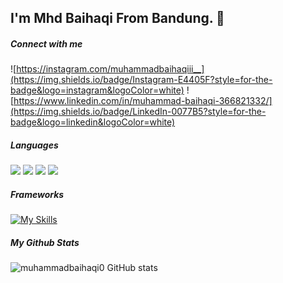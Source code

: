 ## I'm Mhd Baihaqi From Bandung. 👋

##### Connect with me

![https://instagram.com/muhammadbaihaqiii__](https://img.shields.io/badge/Instagram-E4405F?style=for-the-badge&logo=instagram&logoColor=white) ![https://www.linkedin.com/in/muhammad-baihaqi-366821332/](https://img.shields.io/badge/LinkedIn-0077B5?style=for-the-badge&logo=linkedin&logoColor=white)

<!--
**MuhammadBaihaqi0/Muhammadbaihaqi0** is a ✨ _special_ ✨ repository because its `README.md` (this file) appears on your GitHub profile.

Here are some ideas to get you started:

- 🔭 I’m currently working on ...
- 🌱 I’m currently learning ...
- 👯 I’m looking to collaborate on ...
- 🤔 I’m looking for help with ...
- 💬 Ask me about ...
- 📫 How to reach me: ...
- 😄 Pronouns: ...
- ⚡ Fun fact: ...
-->

##### Languages


<img src="https://img.shields.io/badge/HTML5-E34F26?style=for-the-badge&logo=html5&logoColor=white" />
<img src="https://img.shields.io/badge/CSS3-1572B6?style=for-the-badge&logo=css3&logoColor=white" />
<img src="https://img.shields.io/badge/Python-FFD43B?style=for-the-badge&logo=python&logoColor=blue" />
<img src="https://img.shields.io/badge/PHP-777BB4?style=for-the-badge&logo=php&logoColor=white" />


##### Frameworks
[![My Skills](https://skillicons.dev/icons?i=laravel,nodejs,react,tailwind)](https://skillicons.dev)


##### My Github Stats
![muhammadbaihaqi0 GitHub stats](https://github-readme-stats.vercel.app/api?username=muhammadbaihaqi0&show_icons=true&theme=highcontrast&show_icons=true)